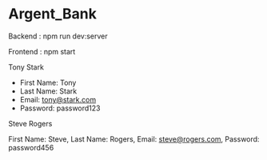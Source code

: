 # Argent_Bank


Backend : 
npm run dev:server

Frontend : 
npm start


Tony Stark
- First Name: Tony
- Last Name: Stark
- Email: tony@stark.com
- Password: password123



Steve Rogers

First Name: Steve,
Last Name: Rogers,
Email: steve@rogers.com,
Password: password456
